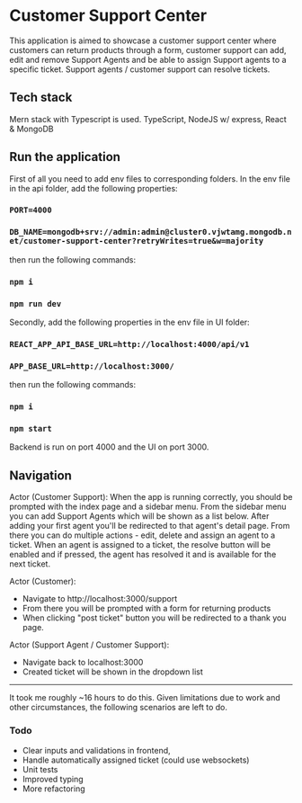 # Customer Support Center

This application is aimed to showcase a customer support center where customers can return products through a form, customer support can add, edit and remove Support Agents and be able to assign Support agents to a specific ticket. Support agents / customer support can resolve tickets.

## Tech stack

Mern stack with Typescript is used.
TypeScript, NodeJS w/ express, React & MongoDB

## Run the application

First of all you need to add env files to corresponding folders. In the env file in the api folder, add the following properties:

### `PORT=4000`

### `DB_NAME=mongodb+srv://admin:admin@cluster0.vjwtamg.mongodb.net/customer-support-center?retryWrites=true&w=majority`

then run the following commands:

### `npm i`

### `npm run dev`

Secondly, add the following properties in the env file in UI folder:

### `REACT_APP_API_BASE_URL=http://localhost:4000/api/v1`

### `APP_BASE_URL=http://localhost:3000/`

then run the following commands:

### `npm i`

### `npm start`

Backend is run on port 4000 and the UI on port 3000.

## Navigation

Actor (Customer Support):
When the app is running correctly, you should be prompted with the index page and a sidebar menu.
From the sidebar menu you can add Support Agents which will be shown as a list below. After adding your first agent
you'll be redirected to that agent's detail page. From there you can do multiple actions - edit, delete and assign
an agent to a ticket. When an agent is assigned to a ticket, the resolve button will be enabled and if pressed, the
agent has resolved it and is available for the next ticket.

Actor (Customer):

- Navigate to http://localhost:3000/support
- From there you will be prompted with a form for returning products
- When clicking "post ticket" button you will be redirected to a thank you page.

Actor (Support Agent / Customer Support):

- Navigate back to localhost:3000
- Created ticket will be shown in the dropdown list

---

It took me roughly ~16 hours to do this. Given limitations due to work and other circumstances,
the following scenarios are left to do.

### Todo

- Clear inputs and validations in frontend,
- Handle automatically assigned ticket (could use websockets)
- Unit tests
- Improved typing
- More refactoring
